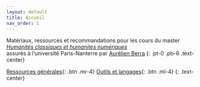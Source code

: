 ```yaml
---
layout: default
title: Accueil
nav_order: 1
---
```


Matériaux, ressources et recommandations pour les cours du master<br />[*Humanités classiques et humanités numériques*](https://hclassiques.parisnanterre.fr/)<br />assurés à l’université Paris-Nanterre par [Aurélien Berra](mailto:aurelien.berra@parisnanterre.fr)
{: .pt-0 .pb-6 .text-center}

[Ressources générales](./docs/general_resources.html){: .btn .mr-4} [Outils et langages](./docs/tools_and_languages.html){: .btn .ml-4}
{: .text-center}
